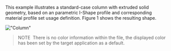 ﻿This example illustrates a standard-case column with extruded solid geometry, based on an parametric I-Shape profile and corresponding material profile set usage definition. Figure 1 shows the resulting shape.

!["Column"](../../../../figures/examples/column_extruded.png "Figure 1 &mdash; Column with straight extrusion and parametric profile definition.")

> NOTE&nbsp; There is no color information within the file, the displayed color has been set by the target application as a default.

